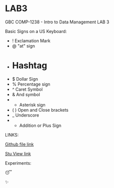 # LAB3
GBC COMP-1238 - Intro to Data Management LAB 3

Basic Signs on a US Keyboard:

- ! Exclamation Mark
- @ "at" sign
- # Hashtag
- $ Dollar Sign
- % Percentage sign
- ^ Caret Symbol
- & And symbol
- * Asterisk sign
- ( ) Open and Close brackets
- _ Underscore
- + Addition or Plus Sign

LINKS:

[Github file link](https://github.com/rafayp/LAB3/new/main?readme=1)

[Stu View link](https://stuview.georgebrown.ca/)

Experiments:

:sleeping:

:sparkles:
